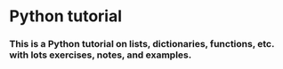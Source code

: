 # Python tutorial

### This is a Python tutorial on lists, dictionaries, functions, etc. with lots exercises, notes, and examples.



